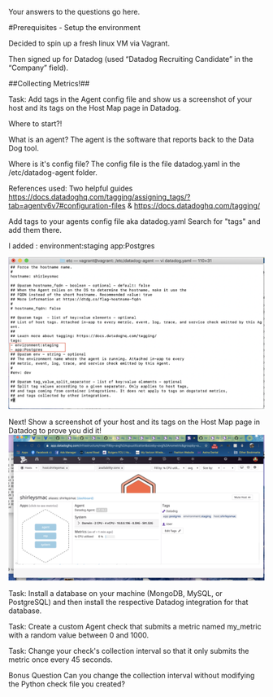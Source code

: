 Your answers to the questions go here.

#Prerequisites - Setup the environment

Decided to spin up a fresh linux VM via Vagrant.

Then signed up for  Datadog (used “Datadog Recruiting Candidate” in the “Company” field).

##Collecting Metrics!##

Task: Add tags in the Agent config file and show us a screenshot of your host and its tags on the Host Map page in Datadog.

Where to start?! 

What is an agent? The agent is the software that reports back to the Data Dog tool. 

Where is it's config file? The config file is the file datadog.yaml in the /etc/datadog-agent folder. 

References used: Two helpful guides https://docs.datadoghq.com/tagging/assigning_tags/?tab=agentv6v7#configuration-files & https://docs.datadoghq.com/tagging/ 

Add tags to your agents config file aka datadog.yaml 
Search for "tags" and add them there. 

I added :
environment:staging
app:Postgres

![](Images/TagConfigFile.png)

Next! Show a screenshot of your host and its tags on the Host Map page in Datadog to prove you did it! 
![](Images/TagsonHost.png)





Task: Install a database on your machine (MongoDB, MySQL, or PostgreSQL) and then install the respective Datadog integration for that database.

Task: Create a custom Agent check that submits a metric named my_metric with a random value between 0 and 1000.

Task: Change your check's collection interval so that it only submits the metric once every 45 seconds.

Bonus Question Can you change the collection interval without modifying the Python check file you created?

